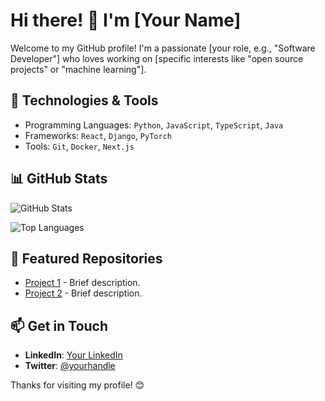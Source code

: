 # Hi there! 👋 I'm [Your Name]

Welcome to my GitHub profile! I'm a passionate [your role, e.g., "Software Developer"] who loves working on [specific interests like "open source projects" or "machine learning"].

## 🔧 Technologies & Tools
- Programming Languages: `Python`, `JavaScript`, `TypeScript`, `Java`
- Frameworks: `React`, `Django`, `PyTorch`
- Tools: `Git`, `Docker`, `Next.js`

## 📊 GitHub Stats
![GitHub Stats](https://github-readme-stats.vercel.app/api?username=your-username&show_icons=true&theme=radical)

![Top Languages](https://github-readme-stats.vercel.app/api/top-langs/?username=your-username&layout=compact&theme=radical)

## 🌟 Featured Repositories
- [Project 1](https://github.com/your-username/project1) - Brief description.
- [Project 2](https://github.com/your-username/project2) - Brief description.

## 📫 Get in Touch
- **LinkedIn**: [Your LinkedIn](https://linkedin.com/in/yourprofile)
- **Twitter**: [@yourhandle](https://twitter.com/yourhandle)

Thanks for visiting my profile! 😊
